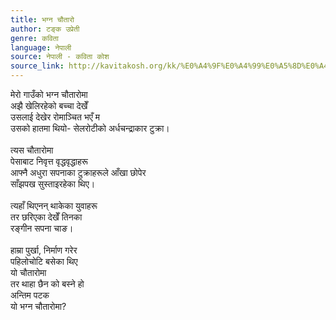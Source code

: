 ```yaml
---
title: भग्न चौतारो
author: टङ्क उप्रेती
genre: कविता
language: नेपाली
source: नेपाली - कविता कोश
source_link: http://kavitakosh.org/kk/%E0%A4%9F%E0%A4%99%E0%A5%8D%E0%A4%95_%E0%A4%89%E0%A4%AA%E0%A5%8D%E0%A4%B0%E0%A5%87%E0%A4%A4%E0%A5%80
---
```


मेरो गाउँको भग्न चौतारोमा  
अझै खेलिरहेको बच्चा देखेँ  
उसलाई देखेर रोमाञ्चित भएँ म  
उसको हातमा थियो- सेलरोटीको अर्धचन्द्राकार टुक्रा।  
   
त्यस चौतारोमा  
पेसाबाट निवृत्त वृद्धवृद्धाहरू  
आफ्नै अधुरा सपनाका टुक्राहरूले आँखा छोपेर  
साँझपख सुस्ताइरहेका थिए।  
   
त्यहाँ थिएनन् थाकेका युवाहरू  
तर छरिएका देखेँ तिनका  
रङ्गीन सपना चाङ।  
   
हाम्रा पुर्खा, निर्माण गरेर  
पहिलोचोटि बसेका थिए  
यो चौतारोमा  
तर थाहा छैन को बस्ने हो  
अन्तिम पटक  
यो भग्न चौतारोमा?
